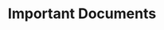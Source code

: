 ---
title: Important Documents
sections:
    - type: documents_section
      title: Important Documents
      actions:
        - label: General
          style: primary
        - label: 2018-2019
          style: secondary
        - label: 2019-2020
          style: secondary
        - label: 2020-2021
          style: secondary
        - label: 2021-2022
          style: secondary
      image: images/site-drawing.svg
      image_position: right
      documents:
        - src/data/documents/general.yaml
        - src/data/documents/2018-2019.yaml
        - src/data/documents/2019-2020.yaml
        - src/data/documents/2020-2021.yaml
        - src/data/documents/2021-2022.yaml
template: advanced
---